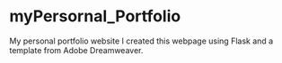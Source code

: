 # myPersornal_Portfolio
My personal portfolio website
I created this webpage using Flask and a template from Adobe Dreamweaver.
